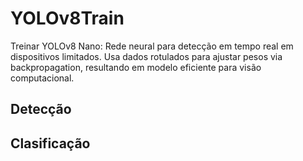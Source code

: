 # YOLOv8Train
Treinar YOLOv8 Nano: Rede neural para detecção em tempo real em dispositivos limitados. Usa dados rotulados para ajustar pesos via backpropagation, resultando em modelo eficiente para visão computacional.
## Detecção

## Clasificação
